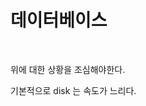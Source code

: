 # 데이터베이스



<figure><img src="../../../.gitbook/assets/스크린샷 2024-03-01 오전 9.56.31.png" alt=""><figcaption></figcaption></figure>

위에 대한 상황을 조심해야한다.

기본적으로 disk 는 속도가 느리다.&#x20;



<figure><img src="../../../.gitbook/assets/스크린샷 2024-03-01 오전 9.58.19.png" alt=""><figcaption></figcaption></figure>

